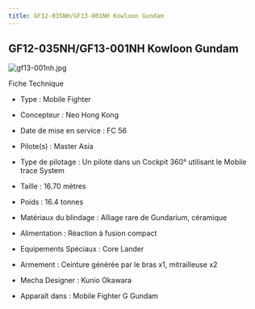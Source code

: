 ```yaml
---
title: GF12-035NH/GF13-001NH Kowloon Gundam
---
```


GF12-035NH/GF13-001NH Kowloon Gundam
------------------------------------

![gf13-001nh.jpg](/images/stories/saga/ggundam/images/mechas/gf13-001nh.jpg)


Fiche Technique   
- Type : Mobile Fighter  
- Concepteur : Neo Hong Kong  
- Date de mise en service : FC 56  
- Pilote(s) : Master Asia  
- Type de pilotage : Un pilote dans un Cockpit 360° utilisant le Mobile trace System  
- Taille : 16.70 mètres  
- Poids : 16.4 tonnes  
- Matériaux du blindage : Alliage rare de Gundarium, céramique  
- Alimentation : Réaction à fusion compact  
- Equipements Spéciaux : Core Lander  
- Armement : Ceinture générée par le bras x1, mitrailleuse x2  
  
  
- Mecha Designer : Kunio Okawara  
- Apparaît dans : Mobile Fighter G Gundam

